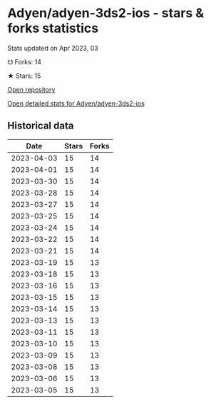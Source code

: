 # Adyen/adyen-3ds2-ios - stars & forks statistics

Stats updated on Apr 2023, 03

☋ Forks: 14

★ Stars: 15

[Open repository](https://github.com/Adyen/adyen-3ds2-ios)

[Open detailed stats for Adyen/adyen-3ds2-ios](https://reviewgithub.com/rep/Adyen/adyen-3ds2-ios)

## Historical data
| Date | Stars | Forks |
|------|-------|-------|
| 2023-04-03 | 15 | 14 | 
| 2023-04-01 | 15 | 14 | 
| 2023-03-30 | 15 | 14 | 
| 2023-03-28 | 15 | 14 | 
| 2023-03-27 | 15 | 14 | 
| 2023-03-25 | 15 | 14 | 
| 2023-03-24 | 15 | 14 | 
| 2023-03-22 | 15 | 14 | 
| 2023-03-21 | 15 | 14 | 
| 2023-03-19 | 15 | 13 | 
| 2023-03-18 | 15 | 13 | 
| 2023-03-16 | 15 | 13 | 
| 2023-03-15 | 15 | 13 | 
| 2023-03-14 | 15 | 13 | 
| 2023-03-13 | 15 | 13 | 
| 2023-03-11 | 15 | 13 | 
| 2023-03-10 | 15 | 13 | 
| 2023-03-09 | 15 | 13 | 
| 2023-03-08 | 15 | 13 | 
| 2023-03-06 | 15 | 13 | 
| 2023-03-05 | 15 | 13 | 

